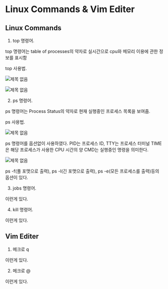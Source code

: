 # Linux Commands & Vim Editer

## Linux Commands

1. top 명령어.

top 명령어는 table of processes의 약자로 실시간으로 cpu와 메모리 이용에 관한 정보를 표시함

top 사용법. 

![제목 없음](https://user-images.githubusercontent.com/106595997/171172627-b4e46c91-6e9d-4f4f-8ecb-d8110c69c459.png)

![제목 없음](https://user-images.githubusercontent.com/106595997/171171303-45788c47-bf21-4b13-881d-822d32ec22f6.png)


2. ps 명령어.

ps 명령어는 Process Status의 약자로 현재 실행중인 프로세스 목록을 보여줌.

ps 사용법.

![제목 없음](https://user-images.githubusercontent.com/106595997/171174081-d8ad6051-c8d5-4014-9283-0c2a37dbbdc4.png)

ps 명령어를 옵션없이 사용하였다.
PID는 프로세스 ID, TTY는 프로세스 터미널 TIME은 해당 프로세스가 사용한 CPU 시간의 양 CMD는 실행중인 명령을 의미한다.

![제목 없음](https://user-images.githubusercontent.com/106595997/171174505-5fb0958f-ff32-46c5-9fe7-ee34cb296fe2.png)

ps -f(풀 포맷으로 출력), ps -l(긴 포맷으로 출력), ps -e(모든 프로세스를 출력)등의 옵션이 있다.



3. jobs 명령어.

이런게 있다.

4. kill 명령어.

이런게 있다.

## Vim Editer

1. 메크로 q

이런게 있다.

2. 메크로 @

이런게 있다.
